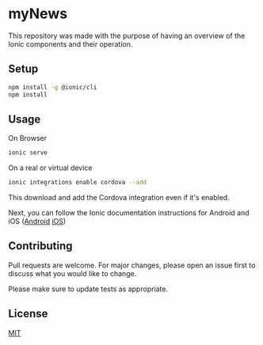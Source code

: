 # myNews

This repository was made with the purpose of having an overview of the Ionic components and their operation.

## Setup

```bash
npm install -g @ionic/cli
npm install
```


## Usage
On Browser
```bash
ionic serve
```

On a real or virtual device
```bash
ionic integrations enable cordova --add
```
This download and add the Cordova integration even if it's enabled.


Next, you can follow the Ionic documentation instructions for Android and iOS
([Android](https://ionicframework.com/docs/developing/android/)
[iOS](https://ionicframework.com/docs/developing/ios/))


## Contributing
Pull requests are welcome. For major changes, please open an issue first to discuss what you would like to change.

Please make sure to update tests as appropriate.

## License
[MIT](https://choosealicense.com/licenses/mit/)

